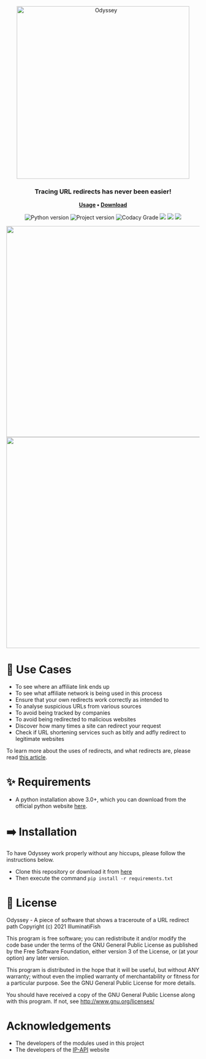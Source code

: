 <p align="center">
	<img
		width="450"
		alt="Odyssey"
		src="https://cdn.discordapp.com/attachments/361528084161232902/848025663016534046/odyssey-logo-rd.png">
</p>


<h3 align="center">
	Tracing URL redirects has never been easier!
</h3>

<p align="center">
	<strong>
		<a href="https://github.com/IlluminatiFish/Odyssey/blob/main/README.md#how-to-use">Usage</a>
		•
		<a href="https://github.com/IlluminatiFish/Odyssey/releases">Download</a>
	</strong>
</p>
  
<p align="center">
	<img alt="Python version" src="https://img.shields.io/badge/Python-v3.0+-6ae8ff"> 
  	<img alt="Project version" src="https://img.shields.io/badge/Current%20Version-v1.3-6ae8ff">
  	<img alt="Codacy Grade" src="https://app.codacy.com/project/badge/Grade/06c8bdaa68414b7b84c096dbd47c0944"> 
  	<img src="https://img.shields.io/github/languages/code-size/IlluminatiFish/Odyssey"> 
  	<img src="https://img.shields.io/github/license/IlluminatiFish/Odyssey"> 
  	<img src="https://img.shields.io/github/last-commit/IlluminatiFish/Odyssey">
</p>

<p align="center">
	<img src="https://i.ibb.co/09YMdf0/fgjk-l.png" width="550">
	<img src="https://i.ibb.co/58bSWTb/gfghgh.png" width="550">
</p>

# 🚩 Use Cases

- To see where an affiliate link ends up 
- To see what affiliate network is being used in this process
- Ensure that your own redirects work correctly as intended to
- To analyse suspicious URLs from various sources
- To avoid being tracked by companies
- To avoid being redirected to malicious websites
- Discover how many times a site can redirect your request
- Check if URL shortening services such as bitly and adfly redirect to legitimate websites

To learn more about the uses of redirects, and what redirects are, please read [this article](https://en.ryte.com/wiki/Redirect).


# ✨ Requirements

- A python installation above 3.0+, which you can download from the official python website <a href="http://www.python.org/download/">here</a>.


# ➡️ Installation 

To have Odyssey work properly without any hiccups, please follow the instructions below.

- Clone this repository or download it from <a href="https://github.com/IlluminatiFish/Odyssey/releases">here</a>
- Then execute the command ``pip install -r requirements.txt``

# 📝 License

Odyssey - A piece of software that shows a traceroute of a URL redirect path Copyright (c) 2021 IlluminatiFish

This program is free software; you can redistribute it and/or modify the code base under the terms of the GNU General Public License as published by the Free Software Foundation, either version 3 of the License, or (at your option) any later version.

This program is distributed in the hope that it will be useful, but without ANY warranty; without even the implied warranty of merchantability or fitness for a particular purpose. See the GNU General Public License for more details.

You should have received a copy of the GNU General Public License along with this program. If not, see http://www.gnu.org/licenses/
	
# Acknowledgements

- The developers of the modules used in this project
- The developers of the <a href="https://ip-api.com">IP-API</a> website
